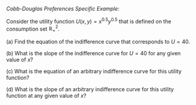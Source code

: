 *Cobb-Douglas Preferences Specific Example*: 

Consider the utility function $U(x, y)=x^{0.5} y^{0.5}$ that is defined on the consumption set $\mathbb{R}_{+}^{2}$.

(a) Find the equation of the indifference curve that corresponds to $U=40$.

(b) What is the slope of the indifference curve for $U=40$ for any given value of $x$?

(c) What is the equation of an arbitrary indifference curve for this utility function?

(d) What is the slope of an arbitrary indifference curve for this utility function at any given value of $x$?
